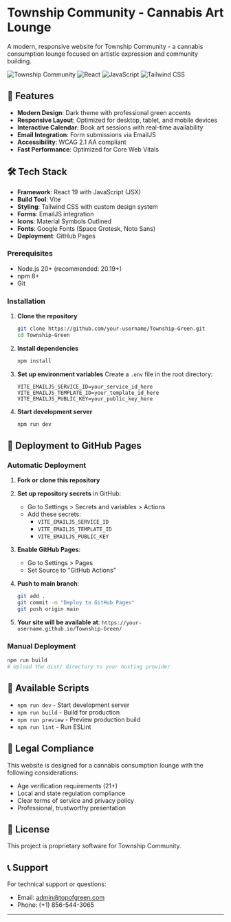 # Township Community - Cannabis Art Lounge

A modern, responsive website for Township Community - a cannabis consumption lounge focused on artistic expression and community building.

![Township Community](https://img.shields.io/badge/Status-Production%20Ready-green)
![React](https://img.shields.io/badge/React-19+-blue)
![JavaScript](https://img.shields.io/badge/JavaScript-ES6+-yellow)
![Tailwind CSS](https://img.shields.io/badge/Tailwind%20CSS-4+-blue)

## 🎯 Features

- **Modern Design**: Dark theme with professional green accents
- **Responsive Layout**: Optimized for desktop, tablet, and mobile devices
- **Interactive Calendar**: Book art sessions with real-time availability
- **Email Integration**: Form submissions via EmailJS
- **Accessibility**: WCAG 2.1 AA compliant
- **Fast Performance**: Optimized for Core Web Vitals

## 🛠️ Tech Stack

- **Framework**: React 19 with JavaScript (JSX)
- **Build Tool**: Vite
- **Styling**: Tailwind CSS with custom design system
- **Forms**: EmailJS integration
- **Icons**: Material Symbols Outlined
- **Fonts**: Google Fonts (Space Grotesk, Noto Sans)
- **Deployment**: GitHub Pages

### Prerequisites

- Node.js 20+ (recommended: 20.19+)
- npm 8+
- Git

### Installation

1. **Clone the repository**
   ```bash
   git clone https://github.com/your-username/Township-Green.git
   cd Township-Green
   ```

2. **Install dependencies**
   ```bash
   npm install
   ```

3. **Set up environment variables**
   Create a `.env` file in the root directory:
   ```env
   VITE_EMAILJS_SERVICE_ID=your_service_id_here
   VITE_EMAILJS_TEMPLATE_ID=your_template_id_here
   VITE_EMAILJS_PUBLIC_KEY=your_public_key_here
   ```

4. **Start development server**
   ```bash
   npm run dev
   ```

## 🚢 Deployment to GitHub Pages

### Automatic Deployment

1. **Fork or clone this repository**
2. **Set up repository secrets** in GitHub:
   - Go to Settings > Secrets and variables > Actions
   - Add these secrets:
     - `VITE_EMAILJS_SERVICE_ID`
     - `VITE_EMAILJS_TEMPLATE_ID`
     - `VITE_EMAILJS_PUBLIC_KEY`

3. **Enable GitHub Pages**:
   - Go to Settings > Pages
   - Set Source to "GitHub Actions"

4. **Push to main branch**:
   ```bash
   git add .
   git commit -m "Deploy to GitHub Pages"
   git push origin main
   ```

5. **Your site will be available at**:
   `https://your-username.github.io/Township-Green/`

### Manual Deployment

```bash
npm run build
# Upload the dist/ directory to your hosting provider
```

## 🔧 Available Scripts

- `npm run dev` - Start development server
- `npm run build` - Build for production
- `npm run preview` - Preview production build
- `npm run lint` - Run ESLint


## 📄 Legal Compliance

This website is designed for a cannabis consumption lounge with the following considerations:

- Age verification requirements (21+)
- Local and state regulation compliance
- Clear terms of service and privacy policy
- Professional, trustworthy presentation

## 📝 License

This project is proprietary software for Township Community.

## 📞 Support

For technical support or questions:
- Email: admin@topofgreen.com
- Phone: (+1) 856-544-3065

---